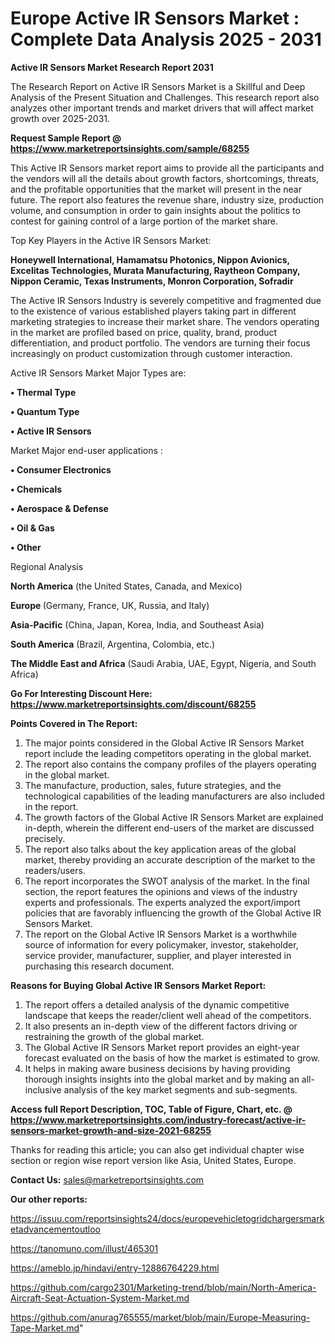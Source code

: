 # Europe Active IR Sensors Market : Complete Data Analysis 2025 - 2031

<strong>Active IR Sensors Market Research Report 2031</strong>

The Research Report on Active IR Sensors Market is a Skillful and Deep Analysis of the Present Situation and Challenges. This research report also analyzes other important trends and market drivers that will affect market growth over 2025-2031.

<strong>Request Sample Report @ <a href=https://www.marketreportsinsights.com/sample/68255>https://www.marketreportsinsights.com/sample/68255</a></strong>

This Active IR Sensors market report aims to provide all the participants and the vendors will all the details about growth factors, shortcomings, threats, and the profitable opportunities that the market will present in the near future. The report also features the revenue share, industry size, production volume, and consumption in order to gain insights about the politics to contest for gaining control of a large portion of the market share.

Top Key Players in the Active IR Sensors Market:

<strong>Honeywell International, Hamamatsu Photonics, Nippon Avionics, Excelitas Technologies, Murata Manufacturing, Raytheon Company, Nippon Ceramic, Texas Instruments, Monron Corporation, Sofradir</strong>

The Active IR Sensors Industry is severely competitive and fragmented due to the existence of various established players taking part in different marketing strategies to increase their market share. The vendors operating in the market are profiled based on price, quality, brand, product differentiation, and product portfolio. The vendors are turning their focus increasingly on product customization through customer interaction.

Active IR Sensors Market Major Types are:

<strong>• Thermal Type

• Quantum Type

• Active IR Sensors</strong>

Market Major end-user applications :

<strong>• Consumer Electronics

• Chemicals

• Aerospace & Defense

• Oil & Gas

• Other</strong>

Regional Analysis

</u><strong><b>North America</b></strong> (the United States, Canada, and Mexico)

<strong><b>Europe </b></strong>(Germany, France, UK, Russia, and Italy)

<strong><b>Asia-Pacific</b></strong> (China, Japan, Korea, India, and Southeast Asia)

<strong><b>South America</b></strong> (Brazil, Argentina, Colombia, etc.)

<strong><b>The Middle East and Africa</b></strong> (Saudi Arabia, UAE, Egypt, Nigeria, and South Africa)

<strong>Go For Interesting Discount Here: <a href=https://www.marketreportsinsights.com/discount/68255>https://www.marketreportsinsights.com/discount/68255</a></strong>

<strong>Points Covered in The Report:</strong>
<ol>
  <li>The major points considered in the Global Active IR Sensors Market report include the leading competitors operating in the global market.</li>
  <li>The report also contains the company profiles of the players operating in the global market.</li>
  <li>The manufacture, production, sales, future strategies, and the technological capabilities of the leading manufacturers are also included in the report.</li>
  <li>The growth factors of the Global Active IR Sensors Market are explained in-depth, wherein the different end-users of the market are discussed precisely.</li>
  <li>The report also talks about the key application areas of the global market, thereby providing an accurate description of the market to the readers/users.</li>
  <li>The report incorporates the SWOT analysis of the market. In the final section, the report features the opinions and views of the industry experts and professionals. The experts analyzed the export/import policies that are favorably influencing the growth of the Global Active IR Sensors Market.</li>
  <li>The report on the Global Active IR Sensors Market is a worthwhile source of information for every policymaker, investor, stakeholder, service provider, manufacturer, supplier, and player interested in purchasing this research document.</li>
</ol>
<strong>Reasons for Buying Global Active IR Sensors Market Report:</strong>

<ol>
  <li>The report offers a detailed analysis of the dynamic competitive landscape that keeps the reader/client well ahead of the competitors.</li>
  <li>It also presents an in-depth view of the different factors driving or restraining the growth of the global market.</li>
  <li>The Global Active IR Sensors Market report provides an eight-year forecast evaluated on the basis of how the market is estimated to grow.</li>
  <li>It helps in making aware business decisions by having providing thorough insights insights into the global market and by making an all-inclusive analysis of the key market segments and sub-segments.</li>
</ol>
<strong>Access full Report Description, TOC, Table of Figure, Chart, etc. @ <a href=https://www.marketreportsinsights.com/industry-forecast/active-ir-sensors-market-growth-and-size-2021-68255>https://www.marketreportsinsights.com/industry-forecast/active-ir-sensors-market-growth-and-size-2021-68255</a></strong>


Thanks for reading this article; you can also get individual chapter wise section or region wise report version like Asia, United States, Europe.

<strong>Contact Us:</strong>
sales@marketreportsinsights.com

<strong>Our other reports:</strong>

<a href=https://issuu.com/reportsinsights24/docs/europevehicletogridchargersmarketadvancementoutloo>https://issuu.com/reportsinsights24/docs/europevehicletogridchargersmarketadvancementoutloo</a>

<a href=https://tanomuno.com/illust/465301>https://tanomuno.com/illust/465301</a>

<a href=https://ameblo.jp/hindavi/entry-12886764229.html>https://ameblo.jp/hindavi/entry-12886764229.html</a>

<a href=https://github.com/cargo2301/Marketing-trend/blob/main/North-America-Aircraft-Seat-Actuation-System-Market.md>https://github.com/cargo2301/Marketing-trend/blob/main/North-America-Aircraft-Seat-Actuation-System-Market.md</a>

<a href=https://github.com/anurag765555/market/blob/main/Europe-Measuring-Tape-Market.md>https://github.com/anurag765555/market/blob/main/Europe-Measuring-Tape-Market.md</a>"
